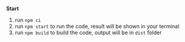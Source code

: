 **Start**
1. run `npm ci`
2. run `npm start` to run the code, result will be shown in your terminal
3. run `npm build` to build the code, output will be in `dist` folder
